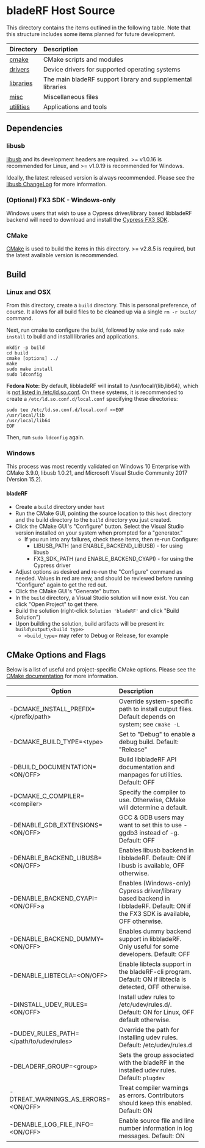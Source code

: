 # bladeRF Host Source #

This directory contains the items outlined in the following table. Note that this structure includes some items planned for future development.

| Directory                     | Description                                                                                       |
| ----------------------------- |:--------------------------------------------------------------------------------------------------|
| [cmake][cmake]                | CMake scripts and modules                                                                         |
| [drivers][drivers]            | Device drivers for supported operating systems                                                    |
| [libraries][libraries]        | The main bladeRF support library and supplemental libraries                                       |
| [misc][misc]                  | Miscellaneous files                                                                               |
| [utilities][utilities]        | Applications and tools

## Dependencies ##

### libusb ###
[libusb] and its development headers are required. \>= v1.0.16 is recommended for Linux, and \>= v1.0.19 is recommended for Windows. 

Ideally, the latest released version is always recommended. Please see the [libusb ChangeLog] for more information.

### (Optional) FX3 SDK - Windows-only ###
Windows users that wish to use a Cypress driver/library based libbladeRF backend will need to download and install the [Cypress FX3 SDK]. 

### CMake ###
[CMake][CMake.org] is used to build the items in this directory.  \>= v2.8.5 is required, but the latest available version is recommended.

## Build ##

### Linux and OSX ###
From this directory, create a ```build``` directory. This is personal preference, of course. It allows for all build files to be cleaned up via a single ```rm -r build/``` command.

Next, run cmake to configure the build, followed by ```make``` and ```sudo make install``` to build and install libraries and applications.

```
mkdir -p build
cd build
cmake [options] ../
make
sudo make install
sudo ldconfig
```

**Fedora Note:** By default, libbladeRF will install to /usr/local/{lib,lib64}, which is [not listed in /etc/ld.so.conf][redhat144967]. On these systems, it is recommended to create a ```/etc/ld.so.conf.d/local.conf``` specifying these directories:

```
sudo tee /etc/ld.so.conf.d/local.conf <<EOF
/usr/local/lib
/usr/local/lib64
EOF
```

Then, run ```sudo ldconfig``` again.

### Windows ###
This process was most recently validated on Windows 10 Enterprise with CMake 3.9.0, libusb 1.0.21, and Microsoft Visual Studio Community 2017 (Version 15.2).

#### bladeRF ####
- Create a ```build``` directory under ```host```
- Run the CMake GUI, pointing the source location to this ```host``` directory and the build directory to the ```build``` directory you just created.
- Click the CMake GUI's "Configure" button. Select the Visual Studio version installed on your system when prompted for a "generator."
    - If you run into any failures, check these items, then re-run Configure:
        - LIBUSB_PATH (and ENABLE_BACKEND_LIBUSB) - for using libusb
        - FX3_SDK_PATH (and ENABLE_BACKEND_CYAPI) - for using the Cypress driver
- Adjust options as desired and re-run the "Configure" command as needed. Values in red are new, and should be reviewed before running "Configure" again to get the red out.
- Click the CMake GUI's "Generate" button.
- In the ```build``` directory, a Visual Studio solution will now exist.  You can click "Open Project" to get there.
- Build the solution (right-click `Solution 'bladeRF'` and click "Build Solution")
- Upon building the solution, build artifacts will be present in: ```build\output\<build type>```
    - ```<build_type>``` may refer to Debug or Release, for example

## CMake Options and Flags ##

Below is a list of useful and project-specific CMake options. Please see the [CMake documentation] for
more information.

| Option                                    | Description
| ----------------------------------------- |:-----------------------------------------------------------------------------------------------------------------------------------|
| -DCMAKE_INSTALL_PREFIX=\</prefix/path\>   | Override system-specific path to install output files.  Default depends on system; see ```cmake -L```                              |
| -DCMAKE_BUILD_TYPE=\<type\>               | Set <type> to "Debug" to enable a debug build. Default: "Release"                                                                  |
| -DBUILD_DOCUMENTATION=\<ON/OFF\>          | Build libbladeRF API documentation and manpages for utilities. Default: OFF                                                        |
| -DCMAKE_C_COMPILER=\<compiler\>           | Specify the compiler to use. Otherwise, CMake will determine a default.                                                            |
| -DENABLE_GDB_EXTENSIONS=\<ON/OFF\>        | GCC & GDB users may want to set this to use -ggdb3 instead of -g. Default: OFF                                                     |
| -DENABLE_BACKEND_LIBUSB=\<ON/OFF\>        | Enables libusb backend in libbladeRF. Default: ON if libusb is available, OFF otherwise.                                           |
| -DENABLE_BACKEND_CYAPI=\<ON/OFF\>a        | Enables (Windows-only) Cypress driver/library based backend in libbladeRF. Default: ON if the FX3 SDK is available, OFF otherwise. |
| -DENABLE_BACKEND_DUMMY=\<ON/OFF\>         | Enables dummy backend support in libbladeRF.  Only useful for some developers.  Default: OFF                                       |
| -DENABLE_LIBTECLA=\<ON/OFF\>              | Enable libtecla support in the bladeRF-cli program. Default: ON if libtecla is detected, OFF otherwise.                            |
| -DINSTALL_UDEV_RULES=\<ON/OFF\>           | Install udev rules to /etc/udev/rules.d/. Default: ON for Linux, OFF default otherwise.                                            |
| -DUDEV_RULES_PATH=\</path/to/udev/rules\> | Override the path for installing udev rules.  Default: /etc/udev/rules.d                                                           |
| -DBLADERF_GROUP=\<group\>                 | Sets the group associated with the bladeRF in the installed udev rules. Default: ```plugdev```                                     |
| -DTREAT_WARNINGS_AS_ERRORS=\<ON/OFF\>     | Treat compiler warnings as errors. Contributors should keep this enabled. Default: ON                                              |
| -DENABLE_LOG_FILE_INFO=\<ON/OFF\>         | Enable source file and line number information in log messages. Default: ON                                                        |

[cmake]: ./cmake (CMake scripts)
[drivers]: ./drivers (Drivers)
[libraries]: ./libraries (Libraries)
[misc]: ./misc (Miscellaneous)
[utilities]: ./utilities (Utilites)
[libusb]: http://libusb.info/ (libusb project site)
[libusb ChangeLog]: http://log.libusb.info (libusb ChangeLog)
[CMake.org]: http://www.cmake.org/ (CMake)
[variable list]: http://www.cmake.org/cmake/help/v2.8.11/cmake.html#section_Variables (CMake variables)
[CMake documentation]: http://www.cmake.org/cmake/help/documentation.html (Cmake documentation)
[Cypress FX3 SDK]: http://www.cypress.com/?rID=57990 (Cypress FX3 SDK)
[redhat144967]: https://bugzilla.redhat.com/show_bug.cgi?id=144967 (Red Hat Bugzilla - Bug 144967)
